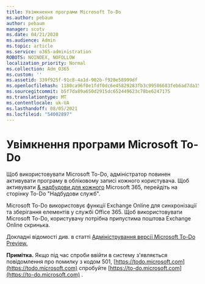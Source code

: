 ```yaml
---
title: Увімкнення програми Microsoft To-Do
ms.author: pebaum
author: pebaum
manager: scotv
ms.date: 04/21/2020
ms.audience: Admin
ms.topic: article
ms.service: o365-administration
ROBOTS: NOINDEX, NOFOLLOW
localization_priority: Normal
ms.collection: Adm_O365
ms.custom: ''
ms.assetid: 339f925f-91c8-4a1d-902b-f920e58999df
ms.openlocfilehash: 1180ca96f0e1fdf0dc6e45829283fb3c99586683feb6ad7da1571fc05f41c48d
ms.sourcegitcommit: b5f7da89a650d2915dc652449623c78be6247175
ms.translationtype: MT
ms.contentlocale: uk-UA
ms.lasthandoff: 08/05/2021
ms.locfileid: "54002897"
---
```

# <a name="how-to-enable-microsoft-to-do"></a>Увімкнення програми Microsoft To-Do

Щоб використовувати Microsoft To-Do, адміністратор повинен активувати програму в обліковому записі кожного користувача. Щоб активувати [ &amp; надбудови для кожного](https://portal.office.com/adminportal/home#/Settings/ServicesAndAddIns) Microsoft 365, перейдіть на сторінку To-Do "Надбудови служб".
  
Microsoft To-Do використовує функції Exchange Online для синхронізації та зберігання елементів у службі Office 365. Щоб використовувати Microsoft To-Do, користувачу потрібна припустима поштова Exchange Online скринька.
  
Докладні відомості див. в статті [Адміністрування версії Microsoft To-Do Preview.](https://support.office.com/article/490c1a8c-2333-4952-8125-841afadb9620.aspx)
  
 **Примітка.** Якщо під час спроби ввійти в систему з'являється повідомлення про помилку з кодом 501, [https://todo.microsoft.com](https://todo.microsoft.com) спробуйте [https://to-do.microsoft.com](https://to-do.microsoft.com) .
  

